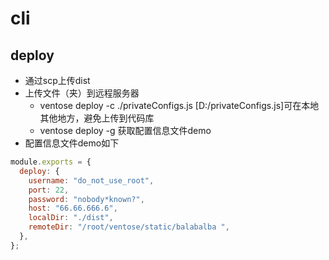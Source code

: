 # cli
## deploy
- 通过scp上传dist
- 上传文件（夹）到远程服务器
  - ventose deploy -c ./privateConfigs.js [D:/privateConfigs.js]可在本地其他地方，避免上传到代码库
  - ventose deploy -g 获取配置信息文件demo
- 配置信息文件demo如下
```js
module.exports = {
  deploy: {
    username: "do_not_use_root",
    port: 22,
    password: "nobody*known?",
    host: "66.66.666.6",
    localDir: "./dist",
    remoteDir: "/root/ventose/static/balabalba ",
  },
};
```

